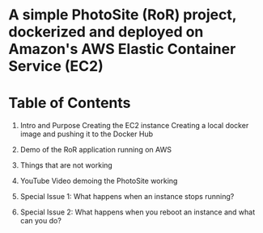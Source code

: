 # A simple PhotoSite (RoR) project, dockerized and deployed on Amazon's AWS Elastic Container Service (EC2)



# Table of Contents
1. Intro and Purpose
        Creating the EC2 instance
        Creating a local docker image and pushing it to the Docker Hub

2. Demo of the RoR application running on AWS

3. Things that are not working
4. YouTube Video demoing the PhotoSite working
5. Special Issue 1: What happens when an instance stops running?
6. Special Issue 2: What happens when you reboot an instance and what can you do?

